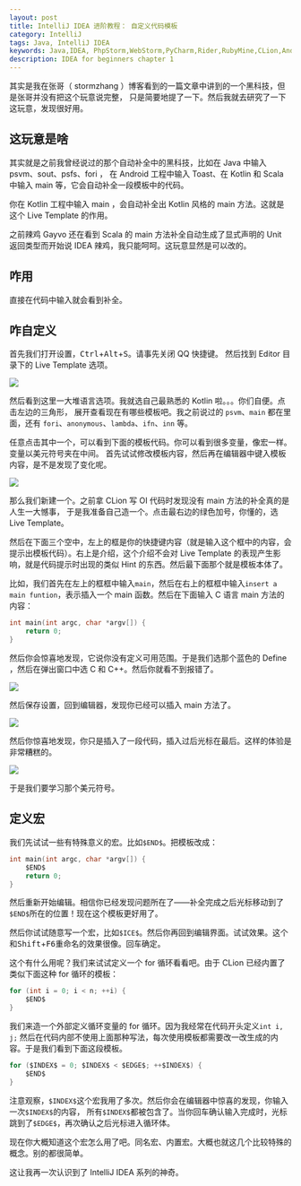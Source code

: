 ```yaml
---
layout: post
title: IntelliJ IDEA 进阶教程： 自定义代码模板
category: IntelliJ
tags: Java, IntelliJ IDEA
keywords: Java,IDEA, PhpStorm,WebStorm,PyCharm,Rider,RubyMine,CLion,Android Studio
description: IDEA for beginners chapter 1
---
```


其实是我在张哥（ stormzhang ）博客看到的一篇文章中讲到的一个黑科技，但是张哥并没有把这个玩意说完整，
只是简要地提了一下。然后我就去研究了一下这玩意，发现很好用。

## 这玩意是啥
其实就是之前我曾经说过的那个自动补全中的黑科技，比如在 Java 中输入 psvm、sout、psfs、fori ，
在 Android 工程中输入 Toast、在 Kotlin 和 Scala 中输入 main 等，它会自动补全一段模板中的代码。

你在 Kotlin 工程中输入 main ，会自动补全出 Kotlin 风格的 main 方法。这就是这个 Live Template 的作用。

之前辣鸡 Gayvo 还在看到 Scala 的 main 方法补全自动生成了显式声明的 Unit 返回类型而开始说 IDEA 辣鸡，我只能呵呵。这玩意显然是可以改的。

## 咋用
直接在代码中输入就会看到补全。

## 咋自定义
首先我们打开设置，<kbd>Ctrl</kbd>+<kbd>Alt</kbd>+<kbd>S</kbd>。请事先关闭 QQ 快捷键。
然后找到 Editor 目录下的 Live Template 选项。

![](https://coding.net/u/ice1000/p/Images/git/raw/master/blog-img/old/java/idea5/0.png)

然后看到这里一大堆语言选项。我就选自己最熟悉的 Kotlin 啦。。。你们自便。点击左边的三角形，
展开查看现在有哪些模板吧。我之前说过的 `psvm`、`main` 都在里面，还有 `fori`、`anonymous`、`lambda`、`ifn`、`inn` 等。

任意点击其中一个，可以看到下面的模板代码。你可以看到很多变量，像宏一样。变量以美元符号夹在中间。
首先试试修改模板内容，然后再在编辑器中键入模板内容，是不是发现了变化呢。

![](https://coding.net/u/ice1000/p/Images/git/raw/master/blog-img/old/java/idea5/1.png)

那么我们新建一个。之前拿 CLion 写 OI 代码时发现没有 main 方法的补全真的是人生一大憾事，
于是我准备自己造一个。点击最右边的绿色加号，你懂的，选 Live Template。

然后在下面三个空中，左上的框是你的快捷键内容（就是输入这个框中的内容，会提示出模板代码）。右上是介绍，这个介绍不会对 Live Template 的表现产生影响，就是代码提示时出现的类似 Hint 的东西。然后最下面那个就是模板本体了。

比如，我们首先在左上的框框中输入```main```，然后在右上的框框中输入```insert a main funtion```，表示插入一个 main 函数。然后在下面输入 C 语言 main 方法的内容：

```c
int main(int argc, char *argv[]) {
	return 0;
}
```

然后你会惊喜地发现，它说你没有定义可用范围。于是我们选那个蓝色的 Define ，然后在弹出窗口中选 C 和 C++。然后你就看不到报错了。

![](https://coding.net/u/ice1000/p/Images/git/raw/master/blog-img/old/java/idea5/2.png)

然后保存设置，回到编辑器，发现你已经可以插入 main 方法了。

![](https://coding.net/u/ice1000/p/Images/git/raw/master/blog-img/old/java/idea5/3.png)

然后你惊喜地发现，你只是插入了一段代码，插入过后光标在最后。这样的体验是非常糟糕的。

![](https://coding.net/u/ice1000/p/Images/git/raw/master/blog-img/old/java/idea5/4.png)

于是我们要学习那个美元符号。

## 定义宏
我们先试试一些有特殊意义的宏。比如`$END$`。把模板改成：

```c
int main(int argc, char *argv[]) {
	$END$
	return 0;
}
```

然后重新开始编辑。相信你已经发现问题所在了——补全完成之后光标移动到了`$END$`所在的位置！现在这个模板更好用了。

然后你试试随意写一个宏，比如`$ICE$`。然后你再回到编辑界面。试试效果。这个和<kbd>Shift</kbd>+<kbd>F6</kbd>重命名的效果很像。回车确定。

这个有什么用呢？我们来试试定义一个 for 循环看看吧。由于 CLion 已经内置了类似下面这种 for 循环的模板：

```c
for (int i = 0; i < n; ++i) {
	$END$
}
```

我们来造一个外部定义循环变量的 for 循环。因为我经常在代码开头定义`int i, j;`
然后在代码内部不使用上面那种写法，每次使用模板都需要改一改生成的内容。于是我们看到下面这段模板。

```c
for ($INDEX$ = 0; $INDEX$ < $EDGE$; ++$INDEX$) {
	$END$
}
```

注意观察，`$INDEX$`这个宏我用了多次。然后你会在编辑器中惊喜的发现，你输入一次`$INDEX$`的内容，
所有`$INDEX$`都被包含了。当你回车确认输入完成时，光标跳到了`$EDGE$`，再次确认之后光标进入循环体。

现在你大概知道这个宏怎么用了吧。同名宏、内置宏。大概也就这几个比较特殊的概念。别的都很简单。

这让我再一次认识到了 IntelliJ IDEA 系列的神奇。



